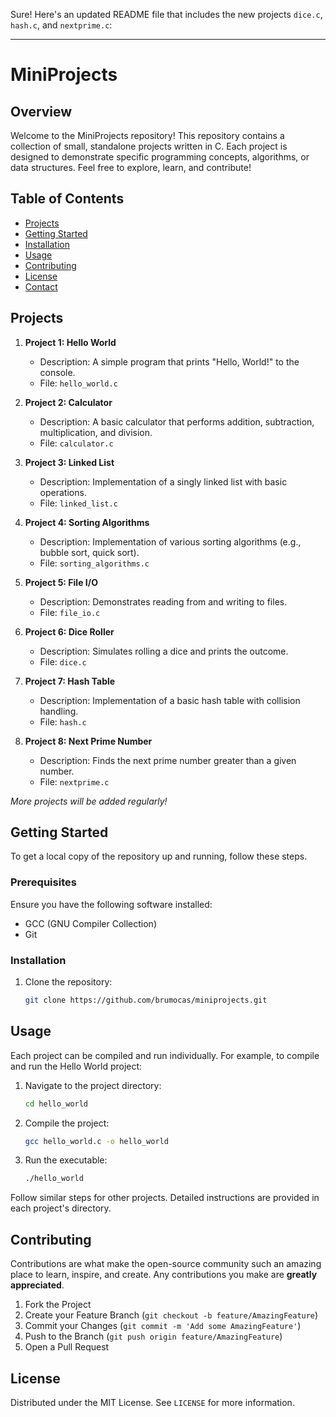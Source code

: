 Sure! Here's an updated README file that includes the new projects `dice.c`, `hash.c`, and `nextprime.c`:

---

# MiniProjects

## Overview

Welcome to the MiniProjects repository! This repository contains a collection of small, standalone projects written in C. Each project is designed to demonstrate specific programming concepts, algorithms, or data structures. Feel free to explore, learn, and contribute!

## Table of Contents

- [Projects](#projects)
- [Getting Started](#getting-started)
- [Installation](#installation)
- [Usage](#usage)
- [Contributing](#contributing)
- [License](#license)
- [Contact](#contact)

## Projects

1. **Project 1: Hello World**
   - Description: A simple program that prints "Hello, World!" to the console.
   - File: `hello_world.c`

2. **Project 2: Calculator**
   - Description: A basic calculator that performs addition, subtraction, multiplication, and division.
   - File: `calculator.c`

3. **Project 3: Linked List**
   - Description: Implementation of a singly linked list with basic operations.
   - File: `linked_list.c`

4. **Project 4: Sorting Algorithms**
   - Description: Implementation of various sorting algorithms (e.g., bubble sort, quick sort).
   - File: `sorting_algorithms.c`

5. **Project 5: File I/O**
   - Description: Demonstrates reading from and writing to files.
   - File: `file_io.c`

6. **Project 6: Dice Roller**
   - Description: Simulates rolling a dice and prints the outcome.
   - File: `dice.c`

7. **Project 7: Hash Table**
   - Description: Implementation of a basic hash table with collision handling.
   - File: `hash.c`

8. **Project 8: Next Prime Number**
   - Description: Finds the next prime number greater than a given number.
   - File: `nextprime.c`

*More projects will be added regularly!*

## Getting Started

To get a local copy of the repository up and running, follow these steps.

### Prerequisites

Ensure you have the following software installed:

- GCC (GNU Compiler Collection)
- Git

### Installation

1. Clone the repository:
   ```sh
   git clone https://github.com/brumocas/miniprojects.git
   ```
   
## Usage

Each project can be compiled and run individually. For example, to compile and run the Hello World project:

1. Navigate to the project directory:
   ```sh
   cd hello_world
   ```

2. Compile the project:
   ```sh
   gcc hello_world.c -o hello_world
   ```

3. Run the executable:
   ```sh
   ./hello_world
   ```

Follow similar steps for other projects. Detailed instructions are provided in each project's directory.

## Contributing

Contributions are what make the open-source community such an amazing place to learn, inspire, and create. Any contributions you make are **greatly appreciated**.

1. Fork the Project
2. Create your Feature Branch (`git checkout -b feature/AmazingFeature`)
3. Commit your Changes (`git commit -m 'Add some AmazingFeature'`)
4. Push to the Branch (`git push origin feature/AmazingFeature`)
5. Open a Pull Request

## License

Distributed under the MIT License. See `LICENSE` for more information.
